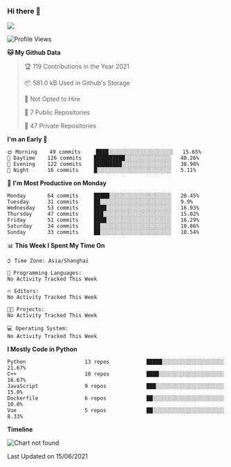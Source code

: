 ### Hi there 👋

<!--
**worsecoder/worsecoder** is a ✨ _special_ ✨ repository because its `README.md` (this file) appears on your GitHub profile.

Here are some ideas to get you started:

- 🔭 I’m currently working on ...
- 🌱 I’m currently learning ...
- 👯 I’m looking to collaborate on ...
- 🤔 I’m looking for help with ...
- 💬 Ask me about ...
- 📫 How to reach me: ...
- 😄 Pronouns: ...
- ⚡ Fun fact: ...
-->

![](https://github-readme-stats.vercel.app/api?username=worsecoder&theme=dark)

<!--START_SECTION:waka-->
![Profile Views](http://img.shields.io/badge/Profile%20Views-0-blue)

**🐱 My Github Data** 

> 🏆 119 Contributions in the Year 2021
 > 
> 📦 581.0 kB Used in Github's Storage 
 > 
> 🚫 Not Opted to Hire
 > 
> 📜 7 Public Repositories 
 > 
> 🔑 47 Private Repositories  
 > 
**I'm an Early 🐤** 

```text
🌞 Morning    49 commits     ████░░░░░░░░░░░░░░░░░░░░░   15.65% 
🌆 Daytime    126 commits    ██████████░░░░░░░░░░░░░░░   40.26% 
🌃 Evening    122 commits    █████████░░░░░░░░░░░░░░░░   38.98% 
🌙 Night      16 commits     █░░░░░░░░░░░░░░░░░░░░░░░░   5.11%

```
📅 **I'm Most Productive on Monday** 

```text
Monday       64 commits     █████░░░░░░░░░░░░░░░░░░░░   20.45% 
Tuesday      31 commits     ██░░░░░░░░░░░░░░░░░░░░░░░   9.9% 
Wednesday    53 commits     ████░░░░░░░░░░░░░░░░░░░░░   16.93% 
Thursday     47 commits     ███░░░░░░░░░░░░░░░░░░░░░░   15.02% 
Friday       51 commits     ████░░░░░░░░░░░░░░░░░░░░░   16.29% 
Saturday     34 commits     ██░░░░░░░░░░░░░░░░░░░░░░░   10.86% 
Sunday       33 commits     ██░░░░░░░░░░░░░░░░░░░░░░░   10.54%

```


📊 **This Week I Spent My Time On** 

```text
⌚︎ Time Zone: Asia/Shanghai

💬 Programming Languages: 
No Activity Tracked This Week

🔥 Editors: 
No Activity Tracked This Week

🐱‍💻 Projects: 
No Activity Tracked This Week

💻 Operating System: 
No Activity Tracked This Week

```

**I Mostly Code in Python** 

```text
Python                   13 repos            █████░░░░░░░░░░░░░░░░░░░░   21.67% 
C++                      10 repos            ████░░░░░░░░░░░░░░░░░░░░░   16.67% 
JavaScript               9 repos             ███░░░░░░░░░░░░░░░░░░░░░░   15.0% 
Dockerfile               6 repos             ██░░░░░░░░░░░░░░░░░░░░░░░   10.0% 
Vue                      5 repos             ██░░░░░░░░░░░░░░░░░░░░░░░   8.33%

```


**Timeline**

![Chart not found](https://raw.githubusercontent.com/worsecoder/worsecoder/main/charts/bar_graph.png) 


 Last Updated on 15/06/2021
<!--END_SECTION:waka-->
